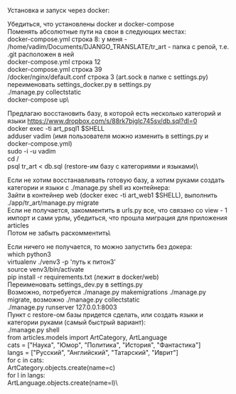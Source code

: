 Установка и запуск через docker:

Убедиться, что установлены docker и docker-compose\
Поменять абсолютные пути на свои в следующих местах:\
docker-compose.yml строка 8: у меня - /home/vadim/Documents/DJANGO_TRANSLATE/tr_art - папка с репой, т.е. .git расположен в ней\
docker-compose.yml строка 12\
docker-compose.yml строка 39\
/docker/nginx/default.conf строка 3 (art.sock в папке с settings.py)\
переименовать settings_docker.py в settings.py\
./manage.py collectstatic\
docker-compose up\

Предлагаю восстановить базу, в которой есть несколько категорий и языки https://www.dropbox.com/s/88rk7bjglc745sv/db.sql?dl=0 \
docker exec -ti art_psql1 $SHELL\
adduser vadim (имя пользователя можно изменить в settings.py и docker-compose.yml)\
sudo -i -u vadim\
cd / \
psql tr_art < db.sql (restore-им базу с категориями и языками)\

Если не хотим восстанавливать готовую базу, а хотим руками создать категории и языки с ./manage.py shell из контейнера:\
Зайти в контейнер web (docker exec -ti art_web1 $SHELL), выполнить ./app/tr_art/manage.py migrate\
Если не получается, закомментить в urls.py все, что связано со view - 1 импорт и сами урлы, убедиться, что прошла миграция для приложения articles\
Потом не забыть раскомментить\

Если ничего не получается, то можно запустить без докера:\
which python3\
virtualenv ./venv3 -p 'путь к питон3'\
source venv3/bin/activate\
pip install -r requirements.txt (лежит в docker/web)\
Переименовать settings_dev.py в settings.py\
Возможно, потребуется ./manage.py makemigrations ./manage.py migrate, возможно ./manage.py collectstatic\
./manage.py runserver 127.0.0.1:8003\
Пункт с restore-ом базы придется сделать, или создать языки и категории руками (самый быстрый вариант):\
./manage.py shell\
from articles.models import ArtCategory, ArtLanguage\
cats = ["Наука", "Юмор", "Политика", "История", "Фантастика"]\
langs = ["Русский", "Английский", "Татарский", "Иврит"]\
for c in cats:\
    ArtCategory.objects.create(name=c)\
for l in langs:\
    ArtLanguage.objects.create(name=l)\

